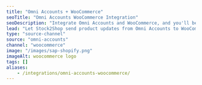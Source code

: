 ```yaml
---
title: "Omni Accounts + WooCommerce"
seoTitle: "Omni Accounts WooCommerce Integration"
seoDescription: "Integrate Omni Accounts and WooCommerce, and you'll be able to streamline your workflow, simplify the ordering process and save time - and money. Find out more about how a Omni Accounts WooCommerce Integration can help your business."
lead: "Let Stock2Shop send product updates from Omni Accounts to WooCommerce, as well as automatically raise online orders directly into your accounting software and instruct your warehouse to fulfill the order. Here’s how we can help you streamline your workflow."
type: "source-channel"
source: "omni-accounts"
channel: "woocommerce"
image: "/images/sap-shopify.png"
imageAlt: woocommerce logo
tags: []
aliases:
    - /integrations/omni-accounts-woocommerce/
---
```

